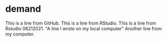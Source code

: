 # demand
This is a line from GitHub.
This is a line from RStudio.
This is a line from Rstudio 06212021.
"A line I wrote on my local computer" 
Another line from my computer.